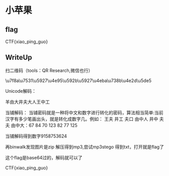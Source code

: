 # 小苹果

## flag
CTF{xiao_ping_guo}

## WriteUp
扫二维码（tools：QR Research,微信也行）

\u7f8a\u7531\u5927\u4e95\u592b\u5927\u4eba\u738b\u4e2d\u5de5

Unicode解码：

羊由大井夫大人王中工

当铺解码：
当铺密码就是一种将中文和数字进行转化的密码，算法相当简单:当前汉字有多少笔画出头，就是转化成数字几。例如：
王夫 井工 夫口 由中人 井中 夫夫 由中大：67 84 70 123 82 77 125 

当铺解码得到数字9158753624

再binwalk发现图片是zip
解压得到mp3,尝试mp3stego
得到txt，打开就是flag了


这个flag是base64过的，解码就可以了

CTF{xiao_ping_guo}
